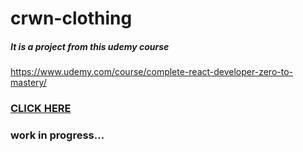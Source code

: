 # crwn-clothing
##### _It is a project from this udemy course_
https://www.udemy.com/course/complete-react-developer-zero-to-mastery/
### [CLICK HERE](https://crwn-clothing-ztm-project.herokuapp.com/)

### work in progress...

